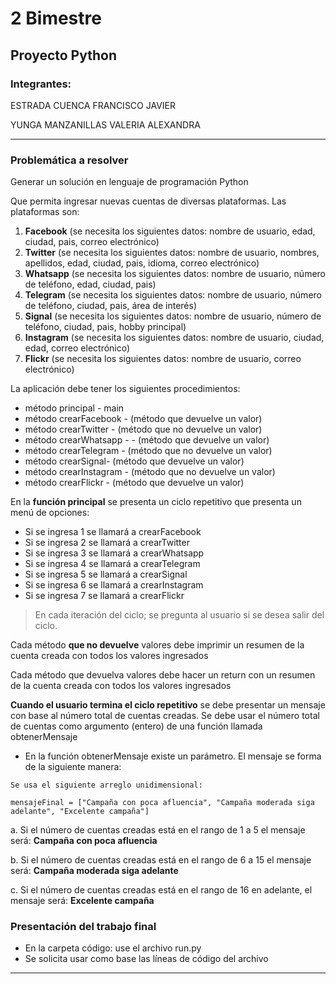 # 2 Bimestre 
## Proyecto Python
### Integrantes:
ESTRADA CUENCA FRANCISCO JAVIER

YUNGA MANZANILLAS VALERIA ALEXANDRA
***

### Problemática a resolver

Generar un solución en lenguaje de programación Python

Que permita ingresar nuevas cuentas de diversas plataformas. Las plataformas son:

1. **Facebook** (se necesita los siguientes datos: nombre de usuario, edad, ciudad, pais, correo electrónico)
2. **Twitter** (se necesita los siguientes datos: nombre de usuario, nombres, apellidos, edad, ciudad, pais, idioma, correo electrónico)
3. **Whatsapp** (se necesita los siguientes datos: nombre de usuario, número de teléfono, edad, ciudad, pais)
4. **Telegram** (se necesita los siguientes datos: nombre de usuario, número de teléfono, ciudad, pais, área de interés)
5. **Signal** (se necesita los siguientes datos: nombre de usuario, número de teléfono, ciudad, pais, hobby principal)
6. **Instagram** (se necesita los siguientes datos: nombre de usuario, ciudad, edad, correo electrónico)
7. **Flickr** (se necesita los siguientes datos: nombre de usuario, correo electrónico)

La aplicación debe tener los siguientes procedimientos:

- método principal - main
- método crearFacebook - (método que devuelve un valor)
- método crearTwitter - (método que no devuelve un valor)
- método crearWhatsapp - - (método que devuelve un valor)
- método crearTelegram - (método que no devuelve un valor)
- método crearSignal- (método que devuelve un valor)
- método crearInstagram - (método que no devuelve un valor)
- método crearFlickr - (método que devuelve un valor)

En la **función principal** se presenta un ciclo repetitivo que presenta un menú de opciones:

- Si se ingresa 1 se llamará a crearFacebook
- Si se ingresa 2 se llamará a crearTwitter
- Si se ingresa 3 se llamará a crearWhatsapp
- Si se ingresa 4 se llamará a crearTelegram
- Si se ingresa 5 se llamará a crearSignal
- Si se ingresa 6 se llamará a crearInstagram
- Si se ingresa 7 se llamará a crearFlickr

>En cada iteración del ciclo; se pregunta al usuario si se desea salir del ciclo.

Cada método **que no devuelve** valores debe imprimir un resumen de la cuenta creada con todos los valores ingresados

Cada método que devuelva valores debe hacer un return con un resumen de la cuenta creada con todos los valores ingresados

**Cuando el usuario termina el ciclo repetitivo** se debe presentar un mensaje con base al número total de cuentas creadas. Se debe usar el número total de cuentas como argumento (entero) de una función llamada obtenerMensaje

- En la función obtenerMensaje existe un parámetro. El mensaje se forma de la siguiente manera:
```
Se usa el siguiente arreglo unidimensional:  

mensajeFinal = ["Campaña con poca afluencia", "Campaña moderada siga adelante", "Excelente campaña"]
```

a. Si el número de cuentas creadas está en el rango de 1 a 5 el mensaje será: **Campaña con poca afluencia**

b. Si el número de cuentas creadas está en el rango de 6 a 15 el mensaje será: **Campaña moderada siga adelante**

c. Si el número de cuentas creadas está en el rango de 16 en adelante, el mensaje será: **Excelente campaña**

### Presentación del trabajo final
- En la carpeta código: use el archivo run.py
- Se solicita usar como base las líneas de código del archivo

***


